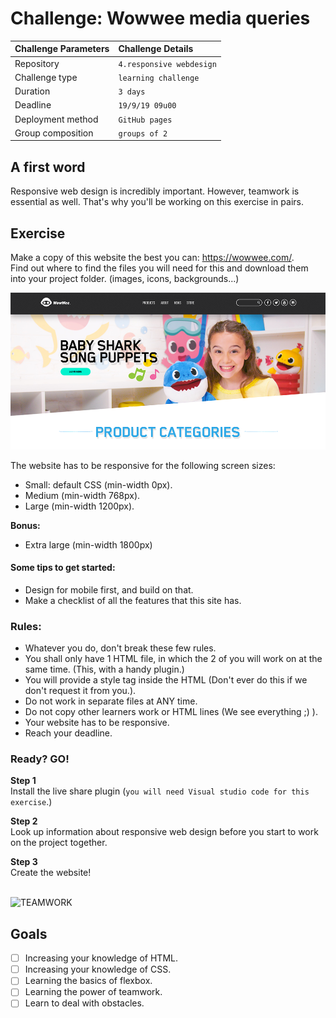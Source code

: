 # Challenge: Wowwee media queries

|Challenge Parameters  |Challenge Details              |
|:---------------------|:------------------------------|
|Repository            |`4.responsive webdesign`       |
|Challenge type        |`learning challenge`           |
|Duration              |`3 days`                       |
|Deadline              |`19/9/19 09u00`                |
|Deployment method     |`GitHub pages`                 |
|Group composition     |`groups of 2`                  |


## A first word
Responsive web design is incredibly important. However, teamwork is essential as well.
That's why you'll be working on this exercise in pairs.

## Exercise
Make a copy of this website the best you can: https://wowwee.com/.  
Find out where to find the files you will need for this and download them into your project folder. (images, icons, backgrounds...) 

<img src="assets/babyshark.png" alt="BABY SHARK DOO DOO DOO">

The website has to be responsive for the following screen sizes:

- Small: default CSS (min-width 0px).
- Medium (min-width 768px).
- Large (min-width 1200px).

**Bonus:**
- Extra large (min-width 1800px)


#### Some tips to get started:

- Design for mobile first, and build on that.
- Make a checklist of all the features that this site has.

### Rules:
- Whatever you do, don't break these few rules.
- You shall only have 1 HTML file, in which the 2 of you will work on at the same time. (This, with a handy plugin.)
- You will provide a style tag inside the HTML (Don't ever do this if we don't request it from you.).
- Do not work in separate files at ANY time.
- Do not copy other learners work or HTML lines (We see everything ;) ).
- Your website has to be responsive.
- Reach your deadline.

### Ready? GO!

**Step 1**  
Install the live share plugin (`you will need Visual studio code for this exercise`.)

**Step 2**  
Look up information about responsive web design before you start to work on the project together.

**Step 3**  
Create the website!

<br>

<img src='https://media.giphy.com/media/l0IyokIkZEXvWnXGw/giphy.gif' alt="TEAMWORK" width="350px">


## Goals

- [ ] Increasing your knowledge of HTML.
- [ ] Increasing your knowledge of CSS.
- [ ] Learning the basics of flexbox.
- [ ] Learning the power of teamwork.
- [ ] Learn to deal with obstacles.
